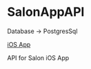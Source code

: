 # SalonAppAPI

Database -> PostgresSql
<p><a href="https://github.com/engingulek/SalonApp">iOS App</a></p> 
API for Salon iOS App
